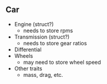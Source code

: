 ## Car
- Engine (struct?)
  - needs to store rpms
- Transmission (struct?)
  - needs to store gear ratios
- Differential
- Wheels
  - may need to store wheel speed
- Other traits
  - mass, drag, etc.